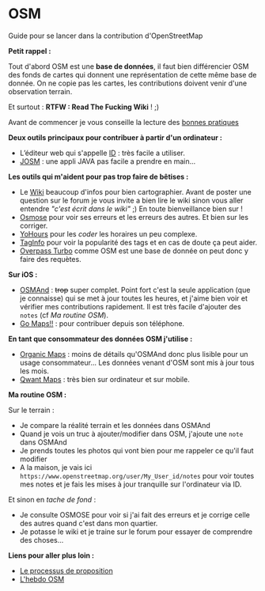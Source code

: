 # OSM
Guide pour se lancer dans la contribution d'OpenStreetMap

**Petit rappel :**

Tout d'abord OSM est une **base de données**, il faut bien différencier OSM des fonds de cartes qui donnent une représentation de cette même base de donnée. On ne copie pas les cartes, les contributions doivent venir d'une observation terrain. 

Et surtout : **RTFW : Read The Fucking Wiki** ! ;)

Avant de commencer je vous conseille la lecture des [bonnes pratiques](https://wiki.openstreetmap.org/wiki/FR:Bonnes_pratiques)

**Deux outils principaux pour contribuer à partir d'un ordinateur :**

- L’éditeur web qui s'appelle [ID](https://www.openstreetmap.org) : très facile a utiliser. 
- [JOSM](https://josm.openstreetmap.de/) : une appli JAVA pas facile a prendre en main...

**Les outils qui m'aident pour pas trop faire de bêtises :**

- Le [Wiki](https://wiki.openstreetmap.org/wiki/Main_Page) beaucoup d'infos pour bien cartographier. Avant de poster une question sur le forum je vous invite a bien lire le wiki sinon vous aller entendre _"c'est écrit dans le wiki"_ ;) En toute bienveillance bien sur !
- [Osmose](http://osmose.openstreetmap.fr) pour voir ses erreurs et les erreurs des autres. Et bien sur les corriger.
- [YoHours](https://projets.pavie.info/yohours/) pour les _coder_  les horaires un peu complexe.
- [TagInfo](https://taginfo.openstreetmap.org/) pour voir la popularité des tags et en cas de doute ça peut aider.
- [Overpass Turbo](https://overpass-turbo.eu/) comme OSM est une base de donnée on peut donc y faire des requètes.

**Sur iOS :**

- [OSMAnd](https://osmand.net/) : ~~trop~~ super complet. Point fort c'est la seule application (que je connaisse) qui se met à jour toutes les heures, et j'aime bien voir et vérifier mes contributions rapidement. Il est très facile d'ajouter des `notes` (cf _Ma routine OSM_).
- [Go Maps!!](https://apps.apple.com/fr/app/go-map/id592990211) : pour contribuer depuis son téléphone.

**En tant que consommateur des données OSM j'utilise :**

- [Organic Maps](https://organicmaps.app/) : moins de détails qu'OSMAnd donc plus lisible pour un usage consommateur... Les données venant d'OSM sont mis à jour tous les mois.
- [Qwant Maps](https://www.qwant.com/maps) : très bien sur ordinateur et sur mobile.

**Ma routine OSM :**

Sur le terrain :
- Je compare la réalité terrain et les données dans OSMAnd
- Quand je vois un truc à ajouter/modifier dans OSM, j'ajoute une `note` dans OSMAnd
- Je prends toutes les photos qui vont bien pour me rappeler ce qu'il faut modifier
- A la maison, je vais ici `https://www.openstreetmap.org/user/My_User_id/notes` pour voir toutes mes notes et je fais les mises à jour tranquille sur l'ordinateur via ID.

Et sinon en _tache de fond_ : 
- Je consulte OSMOSE pour voir si j'ai fait des erreurs et je corrige celle des autres quand c'est dans mon quartier.
- Je potasse le wiki et je traine sur le forum pour essayer de comprendre des choses...

**Liens pour aller plus loin :**

- [Le processus de proposition](https://wiki.openstreetmap.org/wiki/FR:Processus_de_propositionj)
- [L'hebdo OSM](https://weeklyosm.eu/fr/)


